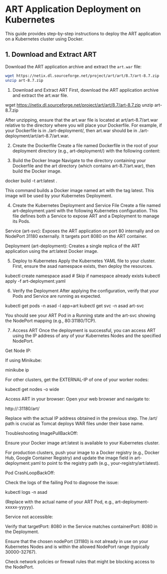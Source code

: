 # ART Application Deployment on Kubernetes

This guide provides step-by-step instructions to deploy the ART application on a Kubernetes cluster using Docker.

## 1. Download and Extract ART

Download the ART application archive and extract the `art.war` file:

```bash
wget https://netix.dl.sourceforge.net/project/art/art/8.7/art-8.7.zip
unzip art-8.7.zip

```

1. Download and Extract ART
First, download the ART application archive and extract the art.war file.

wget https://netix.dl.sourceforge.net/project/art/art/8.7/art-8.7.zip
unzip art-8.7.zip

After unzipping, ensure that the art.war file is located at art/art-8.7/art.war relative to the directory where you will place your Dockerfile. For example, if your Dockerfile is in ./art-deployment/, then art.war should be in ./art-deployment/art/art-8.7/art.war.

2. Create the Dockerfile
Create a file named Dockerfile in the root of your deployment directory (e.g., art-deployment/) with the following content:


3. Build the Docker Image
Navigate to the directory containing your Dockerfile and the art directory (which contains art-8.7/art.war), then build the Docker image.

docker build -t art:latest .

This command builds a Docker image named art with the tag latest. This image will be used by your Kubernetes Deployment.

4. Create the Kubernetes Deployment and Service File
Create a file named art-deployment.yaml with the following Kubernetes configuration. This file defines both a Service to expose ART and a Deployment to manage its Pods.

Service (art-svc): Exposes the ART application on port 80 internally and on NodePort 31180 externally. It targets port 8080 on the ART container.

Deployment (art-deployment): Creates a single replica of the ART application using the art:latest Docker image.

5. Deploy to Kubernetes
Apply the Kubernetes YAML file to your cluster. First, ensure the asad namespace exists, then deploy the resources.

kubectl create namespace asad # Skip if namespace already exists
kubectl apply -f art-deployment.yaml

6. Verify the Deployment
After applying the configuration, verify that your Pods and Service are running as expected.

kubectl get pods -n asad -l app=art
kubectl get svc -n asad art-svc

You should see your ART Pod in a Running state and the art-svc showing the NodePort mapping (e.g., 80:31180/TCP).

7. Access ART
Once the deployment is successful, you can access ART using the IP address of any of your Kubernetes Nodes and the specified NodePort.

Get Node IP:

If using Minikube:

minikube ip

For other clusters, get the EXTERNAL-IP of one of your worker nodes:

kubectl get nodes -o wide

Access ART in your browser:
Open your web browser and navigate to:

http://<Node-IP-Address>:31180/art/

Replace <Node-IP-Address> with the actual IP address obtained in the previous step. The /art/ path is crucial as Tomcat deploys WAR files under their base name.

Troubleshooting
ImagePullBackOff:

Ensure your Docker image art:latest is available to your Kubernetes cluster.


For production clusters, push your image to a Docker registry (e.g., Docker Hub, Google Container Registry) and update the image field in art-deployment.yaml to point to the registry path (e.g., your-registry/art:latest).

Pod CrashLoopBackOff:

Check the logs of the failing Pod to diagnose the issue:

kubectl logs -n asad <pod-name>

(Replace <pod-name> with the actual name of your ART Pod, e.g., art-deployment-xxxxx-yyyyy).

Service not accessible:

Verify that targetPort: 8080 in the Service matches containerPort: 8080 in the Deployment.

Ensure that the chosen nodePort (31180) is not already in use on your Kubernetes Nodes and is within the allowed NodePort range (typically 30000-32767).

Check network policies or firewall rules that might be blocking access to the NodePort.
